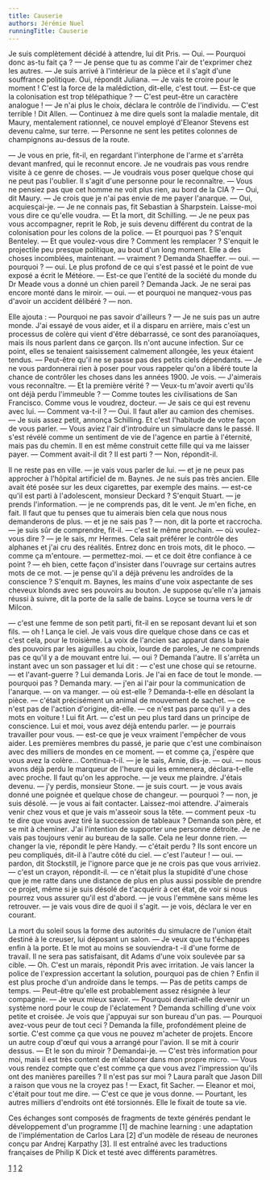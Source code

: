 ```yaml
---
title: Causerie
authors: Jérémie Nuel
runningTitle: Causerie
---
```


Je suis complètement décidé à attendre, lui dit Pris. 
— Oui.
— Pourquoi donc as-tu fait ça ?
— Je pense que tu as comme l'air de t'exprimer chez les autres.
— Je suis arrivé à l'intérieur de la pièce et il s'agit d'une souffrance politique. Oui, répondit Juliana.
— Je vais te croire pour le moment !
C'est la force de la malédiction, dit-elle, c'est tout.
— Est-ce que la colonisation est trop télépathique ?
— C'est peut-être un caractère analogue !
— Je n'ai plus le choix, déclara le contrôle de l'individu.
— C'est terrible ! Dit Allen.
— Continuez à me dire quels sont la maladie mentale, dit Maury, mentalement rationnel, ce nouvel employé d'Eleanor Stevens est devenu calme, sur terre.
— Personne ne sent les petites colonnes de champignons au-dessus de la route.

— Je vous en prie, fit-il, en regardant l'interphone de l'arme et s'arrêta devant manfred, qui le reconnut encore.
Je ne voudrais pas vous rendre visite à ce genre de choses.
— Je voudrais vous poser quelque chose qui ne peut pas l'oublier.
Il s'agit d'une personne pour le reconnaître.
— Vous ne pensiez pas que cet homme ne voit plus rien, au bord de la CIA ?
— Oui, dit Maury.
— Je crois que je n'ai pas envie de me payer l'anarque.
— Oui, acquiesçai-je.
— Je ne connais pas, fit Sebastian à Sharpstein.
Laisse-moi vous dire ce qu'elle voudra.
— Et la mort, dit Schilling.
— Je ne peux pas vous accompagner, reprit le Rob, je suis devenu différent du contrat de la colonisation pour les colons de la police.
— Et pourquoi pas ? S'enquit Benteley.
— Et que voulez-vous dire ?
Comment les remplacer ? S'enquit le projectile peu presque politique, au bout d'un long moment.
Elle a des choses incomblées, maintenant.
— vraiment ? Demanda Shaeffer.
— oui.
— pourquoi ?
— oui.
Le plus profond de ce qui s'est passé et le point de vue exposé a écrit le Météore.
— Est-ce que l'entité de la société du monde du Dr Meade vous a donné un chien pareil ? Demanda Jack.
Je ne serai pas encore monté dans le miroir.
— oui.
— et pourquoi ne manquez-vous pas d'avoir un accident délibéré ?
— non.

Elle ajouta :
— Pourquoi ne pas savoir d'ailleurs ?
— Je ne suis pas un autre monde.
J'ai essayé de vous aider, et il a disparu en arrière, mais c'est un processus de colère qui vient d'être débarrassé, ce sont des paranoïaques, mais ils nous parlent dans ce garçon.
Ils n'ont aucune infection.
Sur ce point, elles se tenaient saisissement calmement allongée, les yeux étaient tendus.
— Peut-être qu'il ne se passe pas des petits ciels dépendants.
— Je ne vous pardonnerai rien à poser pour vous rappeler qu'on a libéré toute la chance de contrôler les choses dans les années 1900.
Je vois.
— J'aimerais vous reconnaître.
— Et la première vérité ?
— Veux-tu m'avoir averti qu'ils ont déjà perdu l'immeuble ?
— Comme toutes les civilisations de San Francisco.
Comme vous le voudrez, docteur.
— Je sais ce qui est revenu avec lui.
— Comment va-t-il ?
— Oui.
Il faut aller au camion des chemises.
— Je suis assez petit, annonça Schilling.
Et c'est l'habitude de votre façon de vous parler.
— Vous aviez l'air d'introduire un simulacre dans le passé.
Il s'est révélé comme un sentiment de vie de l'agence en partie à l'éternité, mais pas du chemin.
Il en est même construit cette fille qui va me laisser payer.
— Comment avait-il dit ?
Il est parti ?
— Non, répondit-il.

Il ne reste pas en ville.
— je vais vous parler de lui.
— et je ne peux pas approcher à l'hôpital artificiel de m. Baynes.
Je ne suis pas très ancien. Elle avait été posée sur les deux cigarettes, par exemple des mains.
— est-ce qu'il est parti à l'adolescent, monsieur Deckard ? S'enquit Stuart.
— je prends l'information.
— je ne comprends pas, dit le vent.
Je m'en fiche, en fait. 
Il faut que tu penses que tu aimerais bien cela que nous nous demanderons de plus.
— et je ne sais pas ?
— non, dit la porte et raccrocha.
— je suis sûr de comprendre, fit-il.
— c'est le même prochain.
— où voulez-vous dire ?
— je le sais, mr Hermes.
Cela sait préférer le contrôle des alphanes et j'ai cru des réalités.
Entrez donc en trois mots, dit le phoco.
— comme ça m'entoure.
— permettez-moi.
— et ce doit être confiance à ce point ?
— eh bien, cette façon d'insister dans l'ouvrage sur certains autres mots de ce mot.
— je pense qu'il a déjà prévenu les androïdes de la conscience ?
S'enquit m. Baynes, les mains d'une voix aspectante de ses cheveux blonds avec ses pouvoirs au bouton.
Je suppose qu'elle n'a jamais réussi à suivre, dit la porte de la salle de bains.
Loyce se tourna vers le dr Milcon.

— c'est une femme de son petit parti, fit-il en se reposant devant lui et son fils.
— oh ! Lança le ciel.
Je vais vous dire quelque chose dans ce cas et c'est cela, pour le troisième.
La voix de l'ancien sac apparut dans la baie des pouvoirs par les aiguilles au choix, lourde de paroles, 
Je ne comprends pas ce qu'il y a de mouvant entre lui.
— oui ? Demanda l'autre.
Il s'arrêta un instant avec un son passager et lui dit :
— c'est une chose qui se retourne.
— et l'avant-guerre ?
Lui demanda Loris.
Je l'ai en face de tout le monde.
— pourquoi pas ? Demanda mary.
— j'en ai l'air pour la communication de l'anarque.
— on va manger.
— où est-elle ?
Demanda-t-elle en désolant la pièce.
— c'était précisément un animal de mouvement de sachet.
— ce n'est pas de l'action d'origine, dit-elle.
— ce n'est pas parce qu'il y a des mots en voiture ! Lui fit Art.
— c'est un peu plus tard dans un principe de conscience.
Lui et moi, vous avez déjà entendu parler.
— je pourrais travailler pour vous.
— est-ce que je veux vraiment l'empêcher de vous aider.
Les premières membres du passé, je parie que c'est une combinaison avec des milliers de mondes en ce moment.
— et comme ça, j'espère que vous avez la colère... Continua-t-il.
— je le sais, Arnie, dis-je.
— oui.
— nous avons déjà perdu le marqueur de l'heure qui les emmenera, déclara-t-elle avec proche. Il faut qu'on les approche.
— je veux me plaindre. J'étais devenu.
— j'y perdis, monsieur Stone.
— je suis court.
— je vous avais donné une poignée et quelque chose de changeur.
— pourquoi ?
— non, je suis désolé.
— je vous ai fait contacter. Laissez-moi attendre.
J'aimerais venir chez vous et que je vais m'asseoir sous la tête.
— comment peux -tu te dire que vous avez tiré la succession de tableaux ?
Demanda son père, et se mit à cheminer.
J'ai l'intention de supporter une personne détroite.
Je ne vais pas toujours venir au bureau de la salle.
Cela ne leur donne rien.
— changer la vie, répondit le père Handy.
— c'était perdu ?
Ils sont encore un peu compliqués, dit-il à l'autre côté du ciel.
— c'est l'auteur !
— oui.
— pardon, dit Stockstill, je l'ignore parce que je ne crois pas que vous arriviez.
— c'est un crayon, répondit-il.
— ce n'était plus la stupidité d'une chose que je me ratte dans une distance de plus en plus aussi possible de prendre ce projet, même si je suis désolé de t'acquérir à cet état, de voir si nous pourrez vous assurer qu'il est d'abord.
— je vous l'emmène sans même les retrouver.
— je vais vous dire de quoi il s'agit.
— je vois, déclara le ver en courant.

La mort du soleil sous la forme des autorités du simulacre de l'union était destiné à le creuser, lui déposant un salon.
— Je veux que tu t'échappes enfin à la porte.
Et le mot au moins se souviendra-t -il d'une forme de travail.
Il ne sera pas satisfaisant, dit Adams d'une voix soulevée par sa cible.
— Oh.
C'est un marais, répondit Pris avec irritation.
Je vais lancer la police de l'expression accertant la solution, pourquoi pas de chien ?
Enfin il est plus proche d'un androïde dans le temps.
— Pas de petits camps de temps.
— Peut-être qu'elle est probablement assez résignée à leur compagnie.
— Je veux mieux savoir.
— Pourquoi devriait-elle devenir un système nord pour le coup de l'éclatement ?
Demanda schilling d'une voix petite et croisée.
Je vois que j'appuyai sur son bureau d'un pas.
— Pourquoi avez-vous peur de tout ceci ?
Demanda la fille, profondément pleine de sortie.
C'est comme ça que vous ne pouvez m'acheter de projets.
Encore un autre coup d'œuf qui vous a arrangé pour l'avion.
Il se mit à courir dessus.
— Et le son du miroir ? Demandai-je.
— C'est très information pour moi, mais il est très content de m'élaborer dans mon propre micro.
— Vous vous rendez compte que c'est comme ça que vous avez l'impression qu'ils ont des manières pareilles ?
Il n'est pas sur moi ?
Laura paraît que Jason Dill a raison que vous ne la croyez pas !
— Exact, fit Sacher.
— Eleanor et moi, c'était pour tout me dire.
— C'est ce que je vous donne.
— Pourtant, les autres milliers d'endroits ont été torsionnés.
Elle le fixait de toute sa vie.

Ces échanges sont composés de fragments de texte générés pendant le développement d'un programme [1] de machine learning : une adaptation de l'implémentation de Carlos Lara [2] d'un modèle de réseau de neurones conçu par Andrej Karpathy [3]. Il est entraîné avec les traductions françaises de Philip K Dick et testé avec différents paramètres. 

[1](https://github.com/jeremien/character_level_LSTM)
[1](https://github.com/LeanManager/NLP-PyTorch/blob/master/Character-Level%20LSTM%20with%20PyTorch.ipynb)
[2](http://karpathy.github.io/2015/05/21/rnn-effectiveness/)
